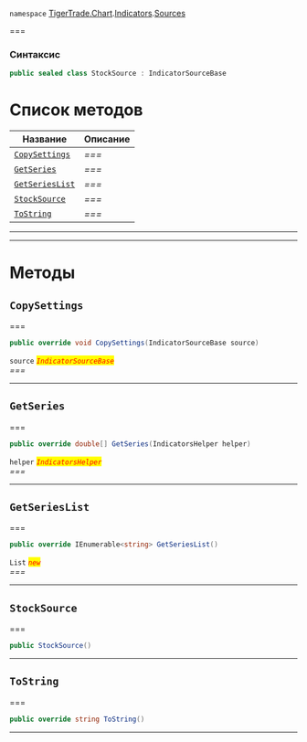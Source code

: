
`namespace` [TigerTrade.Chart](../../../TigerTrade.Chart.md).[Indicators](../../../TigerTrade.Chart/Indicators.md).[Sources](../../../TigerTrade.Chart/Indicators/Sources.md)


===

### Синтаксис
```csharp
public sealed class StockSource : IndicatorSourceBase
```


# Список методов
| Название | Описание |
| --- | --- |
| [`CopySettings`](#method-copysettings) | *===* |
| [`GetSeries`](#method-getseries) | *===* |
| [`GetSeriesList`](#method-getserieslist) | *===* |
| [`StockSource`](#method-stocksource) | *===* |
| [`ToString`](#method-tostring) | *===* |





***  
***  
# Методы

## `CopySettings`<a href="method-copysettings" id="method-copysettings"></a>
===
```csharp
public override void CopySettings(IndicatorSourceBase source)
```

`source` <mark style="color:red;">*`IndicatorSourceBase`*</mark>  
 *===*  


***  

## `GetSeries`<a href="method-getseries" id="method-getseries"></a>
===
```csharp
public override double[] GetSeries(IndicatorsHelper helper)
```
`helper` <mark style="color:red;">*`IndicatorsHelper`*</mark>  
 *===*  


***  

## `GetSeriesList`<a href="method-getserieslist" id="method-getserieslist"></a>
===
```csharp
public override IEnumerable<string> GetSeriesList()
```
`List` <mark style="color:red;">*`new`*</mark>  
 *===*  


***  

## `StockSource`<a href="method-stocksource" id="method-stocksource"></a>
===
```csharp
public StockSource()
```

***  

## `ToString`<a href="method-tostring" id="method-tostring"></a>
===
```csharp
public override string ToString()
```

***  

